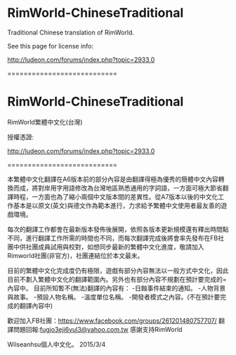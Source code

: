 RimWorld-ChineseTraditional
===========================

Traditional Chinese translation of RimWorld.

See this page for license info:

http://ludeon.com/forums/index.php?topic=2933.0

===========================

RimWorld-ChineseTraditional
===========================
RimWorld繁體中文化(台灣)

授權憑證:

http://ludeon.com/forums/index.php?topic=2933.0

===========================

本繁體中文化翻譯在A6版本前的部分內容是由翻譯得極為優秀的簡體中文內容轉換而成，將對岸用字用語修改為台灣地區熟悉通用的字詞語，一方面可極大節省翻譯時程，一方面也為了縮小兩個中文版本間的差異性。從A7版本以後的中文化工作基本是以原文(英文)與德文作為範本進行，力求給予繁體中文使用者最友善的遊戲環境。

每次的翻譯工作都會在最新版本發佈後展開，依照各版本更新規模還有釋出時間點不同，進行翻譯工作所需的時間也不同，而每次翻譯完成後將會率先發布在FB社團中供社團成員試用與校對，如想同步最新的繁體中文化進度，敬請加入Rimworld社團(非官方)，社團連結位於本文最末。

目前的繁體中文化完成度仍有極限，遊戲有部分內容無法以一般方式中文化，因此目前不劃入繁體中文化的翻譯範圍內。另外也有部分內容不規劃在預計要完成的=內容中。
目前所知暫不(無法)翻譯的內容有：
-日蝕事件結束的通知。
-人物背景與故事。
-預設人物名稱。
-溫度單位名稱。
-開發者模式之內容。(不在預計要完成的翻譯內容中)


歡迎加入FB社團：https://www.facebook.com/groups/261201480757707/
翻譯問題回報:fugjo3eji6vul3@yahoo.com.tw
感謝支持RimWorld

Wilseanhsu個人中文化。 2015/3/4